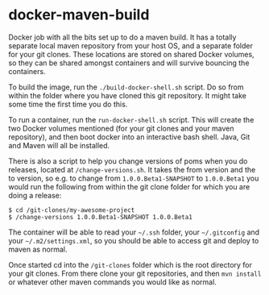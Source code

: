 # docker-maven-build
Docker job with all the bits set up to do a maven build. It has a totally separate local maven repository from your host OS, and a separate folder for your git clones. These locations are stored on shared Docker volumes, so they can be shared amongst containers and will survive bouncing the containers.

To build the image, run the `./build-docker-shell.sh` script. Do so from within the folder where you have cloned this git repository. It might take some time the first time you do this. 

To run a container, run the `run-docker-shell.sh` script. This will create the two Docker volumes mentioned (for your git clones and your maven repository), and then boot docker into an interactive bash shell. Java, Git and Maven will all be installed. 

There is also a script to help you change versions of poms when you do releases, located at `/change-versions.sh`. It takes the from version and the to version, so e.g. to change from `1.0.0.Beta1-SNAPSHOT` to `1.0.0.Beta1` you would run the following from within the git clone folder for which you are doing a release:

	$ cd /git-clones/my-awesome-project
	$ /change-versions 1.0.0.Beta1-SNAPSHOT 1.0.0.Beta1

The container will be able to read your `~/.ssh` folder, your `~/.gitconfig` and your `~/.m2/settings.xml`, so you should be able to access git and deploy to maven as normal.

Once started cd into the `/git-clones` folder which is the root directory for your git clones. From there clone your git repositories, and then `mvn install` or whatever other maven commands you would like as normal.
